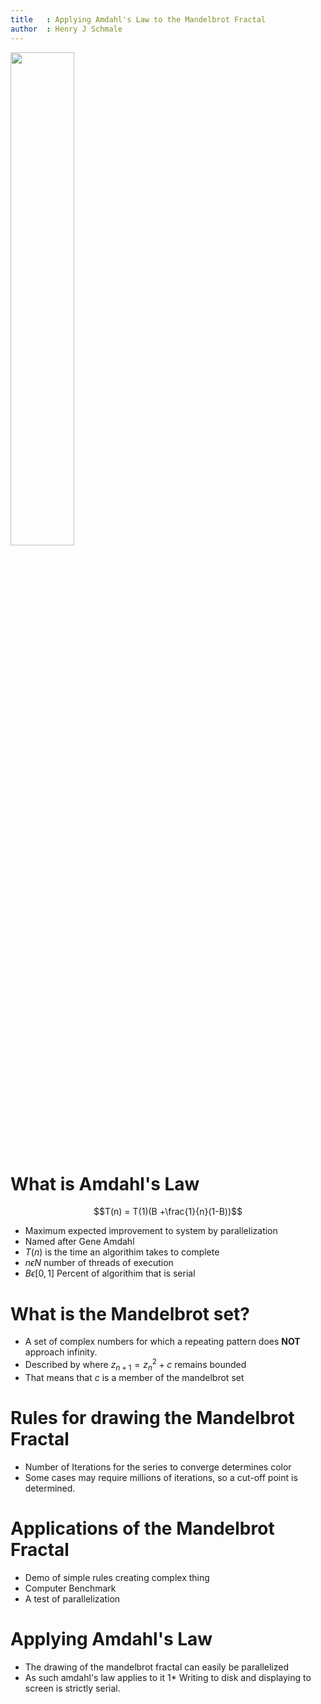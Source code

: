 ```yaml
---
title   : Applying Amdahl's Law to the Mandelbrot Fractal
author  : Henry J Schmale
---
```


<img src="http://upload.wikimedia.org/wikipedia/commons/2/21/Mandel_zoom_00_mandelbrot_set.jpg" width="45%" style="margin:auto"/>

# What is Amdahl's Law
$$T(n) = T(1)(B +\frac{1}{n}(1-B))$$

* Maximum expected improvement to system by parallelization
* Named after Gene Amdahl
* $T(n)$ is the time an algorithim takes to complete
* $n \epsilon N$ number of threads of execution
* $B \epsilon [0,1]$ Percent of algorithim that is serial

# What is the Mandelbrot set?
* A set of complex numbers for which a repeating pattern does **NOT**
approach infinity.
* Described by where $z_{n+1} = z_{n}^2+c$ remains bounded
* That means that $c$ is a member of the mandelbrot set

# Rules for drawing the Mandelbrot Fractal
* Number of Iterations for the series to converge determines color
* Some cases may require millions of iterations, so a cut-off point is
  determined.

# Applications of the Mandelbrot Fractal
* Demo of simple rules creating complex thing
* Computer Benchmark
* A test of parallelization

# Applying Amdahl's Law
* The drawing of the mandelbrot fractal can easily be parallelized
* As such amdahl's law applies to it
1* Writing to disk and displaying to screen is strictly serial.

